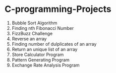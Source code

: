 # C-programming-Projects
<ol>
  <li>Bubble Sort Algorithm</li>
  <li>Finding nth Fibonacci Number</li>
  <li>FizzBuzz Challenge</li>
  <li>Reverse an array</li>
  <li>Finding number of dulplicates of an array</li>
  <li>Return an unique list of an array</li>
  <li>Store Calculator Program</li>
  <li>Pattern Generating Program</li>
  <li>Exchange Rate Analysis Program</li>
 </ol>
